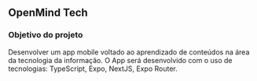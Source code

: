 ## OpenMind Tech

### Objetivo do projeto

Desenvolver um app mobile voltado ao aprendizado de conteúdos na área da tecnologia da informação. O App será desenvolvido com o uso de tecnologias: TypeScript, Expo, NextJS, Expo Router.
